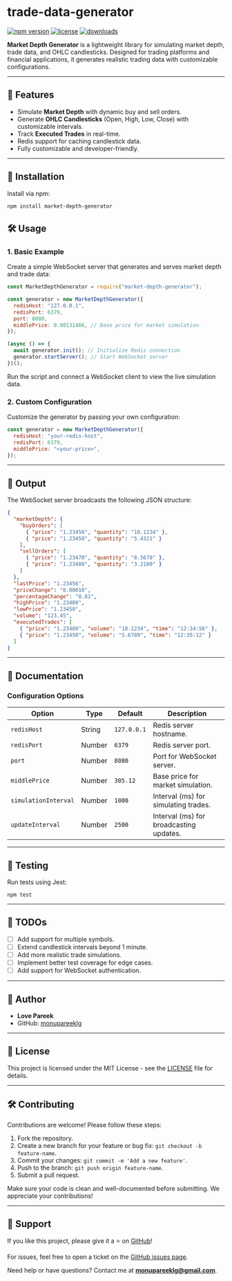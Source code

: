 # trade-data-generator

[![npm version](https://img.shields.io/npm/v/trade-data-generator.svg)](https://www.npmjs.com/package/trade-data-generator)
[![license](https://img.shields.io/npm/l/trade-data-generator.svg)](https://github.com/monupareeklg/trade-data-generator/blob/master/LICENSE)
[![downloads](https://img.shields.io/npm/dm/trade-data-generator.svg)](https://www.npmjs.com/package/trade-data-generator)

**Market Depth Generator** is a lightweight library for simulating market depth, trade data, and OHLC candlesticks. Designed for trading platforms and financial applications, it generates realistic trading data with customizable configurations.

---

## 🌟 Features

- Simulate **Market Depth** with dynamic buy and sell orders.
- Generate **OHLC Candlesticks** (Open, High, Low, Close) with customizable intervals.
- Track **Executed Trades** in real-time.
- Redis support for caching candlestick data.
- Fully customizable and developer-friendly.

---

## 🚀 Installation

Install via npm:

```bash
npm install market-depth-generator
```

## 🛠️ Usage

### 1. Basic Example

Create a simple WebSocket server that generates and serves market depth and trade data:

```javascript
const MarketDepthGenerator = require("market-depth-generator");

const generator = new MarketDepthGenerator({
  redisHost: "127.0.0.1",
  redisPort: 6379,
  port: 8080,
  middlePrice: 0.00131466, // Base price for market simulation
});

(async () => {
  await generator.init(); // Initialize Redis connection
  generator.startServer(); // Start WebSocket server
})();
```

Run the script and connect a WebSocket client to view the live simulation data.

### 2. Custom Configuration

Customize the generator by passing your own configuration:

```javascript
const generator = new MarketDepthGenerator({
  redisHost: "your-redis-host",
  redisPort: 6379,
  middlePrice: "<your-price>",
});
```

---

## 📡 Output

The WebSocket server broadcasts the following JSON structure:

```json
{
  "marketDepth": {
    "buyOrders": [
      { "price": "1.23456", "quantity": "10.1234" },
      { "price": "1.23450", "quantity": "5.4321" }
    ],
    "sellOrders": [
      { "price": "1.23470", "quantity": "8.5678" },
      { "price": "1.23480", "quantity": "3.2100" }
    ]
  },
  "lastPrice": "1.23456",
  "priceChange": "0.00010",
  "percentageChange": "0.81",
  "highPrice": "1.23480",
  "lowPrice": "1.23450",
  "volume": "123.45",
  "executedTrades": [
    { "price": "1.23460", "volume": "10.1234", "time": "12:34:56" },
    { "price": "1.23450", "volume": "5.6789", "time": "12:35:12" }
  ]
}
```

---

## 📖 Documentation

### Configuration Options

| Option               | Type   | Default     | Description                             |
| -------------------- | ------ | ----------- | --------------------------------------- |
| `redisHost`          | String | `127.0.0.1` | Redis server hostname.                  |
| `redisPort`          | Number | `6379`      | Redis server port.                      |
| `port`               | Number | `8080`      | Port for WebSocket server.              |
| `middlePrice`        | Number | `305.12`    | Base price for market simulation.       |
| `simulationInterval` | Number | `1000`      | Interval (ms) for simulating trades.    |
| `updateInterval`     | Number | `2500`      | Interval (ms) for broadcasting updates. |

---

## 🧪 Testing

Run tests using Jest:

```
npm test
```

---

## 📌 TODOs

- [ ] Add support for multiple symbols.
- [ ] Extend candlestick intervals beyond 1 minute.
- [ ] Add more realistic trade simulations.
- [ ] Implement better test coverage for edge cases.
- [ ] Add support for WebSocket authentication.

---

## 👤 Author

- **Love Pareek**
- GitHub: [monupareeklg](https://github.com/monupareeklg)

---

## 📄 License

This project is licensed under the MIT License - see the [LICENSE](https://github.com/monupareeklg/trade-data-generator/blob/master/LICENSE) file for details.

---

## 🛠️ Contributing

Contributions are welcome! Please follow these steps:

1. Fork the repository.
2. Create a new branch for your feature or bug fix: `git checkout -b feature-name`.
3. Commit your changes: `git commit -m 'Add a new feature'`.
4. Push to the branch: `git push origin feature-name`.
5. Submit a pull request.

Make sure your code is clean and well-documented before submitting. We appreciate your contributions!

---

## 🌟 Support

If you like this project, please give it a ⭐️ on [GitHub](https://github.com/monupareeklg/trade-data-generator)!

For issues, feel free to open a ticket on the [GitHub issues page](https://github.com/monupareeklg/trade-data-generator/issues).

Need help or have questions? Contact me at **monupareeklg@gmail.com**.
